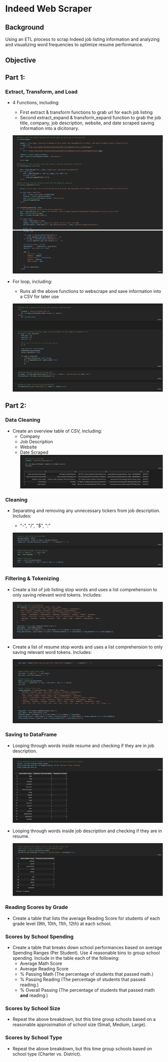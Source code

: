 # Indeed Web Scraper

## Background

Using an ETL process to scrap Indeed job listing information and analyzing and visualizing word frequencies to optimize resume performance.

## Objective

## Part 1:
### Extract, Transform, and Load

* 4 Functions, including:
  * First extract & transform functions to grab url for each job listing
  * Second extract_expand & transform_expand function to grab the job title, company, job description, website, and date scraped saving information into a dicitonary.

  ![data1](Images/1.PNG)
  ![data1](Images/2.PNG)
  
 * For loop, including:
   * Runs all the above functions to webscrape and save information into a CSV for later use

   ![data1](Images/3.PNG)

## Part 2:
### Data Cleaning

* Create an overview table of CSV, including:
  * Company
  * Job Description
  * Website
  * Date Scraped
  ![data1](Images/4.PNG)

### Cleaning

* Separating and removing any unnecessary tickers from job description. Includes:
  * "-", "/", "$", ":"

  ![data1](Images/5.PNG)

### Filtering & Tokenizing

* Create a list of job listing stop words and uses a list comprehension to only saving relevant word tokens. Includes:

  ![data1](Images/6.PNG)

* Create a list of resume stop words and uses a list comprehension to only saving relevant word tokens. Includes:

  ![data1](Images/7.PNG)

### Saving to DataFrame

* Looping through words inside resume and checking if they are in job description.

  ![data1](Images/8.PNG)

* Looping through words inside job description and checking if they are in resume.

  ![data1](Images/9.PNG)

### Reading Scores by Grade

* Create a table that lists the average Reading Score for students of each grade level (9th, 10th, 11th, 12th) at each school.

### Scores by School Spending

* Create a table that breaks down school performances based on average Spending Ranges (Per Student). Use 4 reasonable bins to group school spending. Include in the table each of the following:
  * Average Math Score
  * Average Reading Score
  * % Passing Math (The percentage of students that passed math.)
  * % Passing Reading (The percentage of students that passed reading.)
  * % Overall Passing (The percentage of students that passed math **and** reading.)

### Scores by School Size

* Repeat the above breakdown, but this time group schools based on a reasonable approximation of school size (Small, Medium, Large).

### Scores by School Type

* Repeat the above breakdown, but this time group schools based on school type (Charter vs. District).
